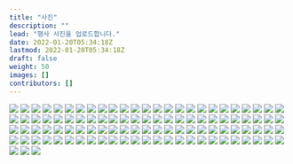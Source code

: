 ```yaml
---
title: "사진"
description: ""
lead: "행사 사진을 업로드합니다."
date: 2022-01-20T05:34:18Z
lastmod: 2022-01-20T05:34:18Z
draft: false
weight: 50
images: []
contributors: []
---
```


<img src='images\P1030426_batch.jpg'>
<img src='images\P1030670_batch.jpg'>
<img src='images\P1030480_batch.jpg'>
<img src='images\P1030315_batch.jpg'>
<img src='images\P1030572_batch.jpg'>
<img src='images\P1030414_batch.jpg'>
<img src='images\P1030683_batch.jpg'>
<img src='images\P1030594_batch.jpg'>
<img src='images\P1030645_batch.jpg'>
<img src='images\P1030695_batch.jpg'>
<img src='images\P1030403_batch.jpg'>
<img src='images\P1030606_batch.jpg'>
<img src='images\P1030418_batch.jpg'>
<img src='images\P1030654_batch.jpg'>
<img src='images\P1030571_batch.jpg'>
<img src='images\P1030533_batch.jpg'>
<img src='images\P1030393_batch.jpg'>
<img src='images\P1030345_batch.jpg'>
<img src='images\P1030593_batch.jpg'>
<img src='images\P1030588_batch.jpg'>
<img src='images\P1030342_batch.jpg'>
<img src='images\P1030555_batch.jpg'>
<img src='images\P1030568_batch.jpg'>
<img src='images\P1030603_batch.jpg'>
<img src='images\P1030596_batch.jpg'>
<img src='images\P1030413_batch.jpg'>
<img src='images\P1030656_batch.jpg'>
<img src='images\P1030545_batch.jpg'>
<img src='images\P1030503_batch.jpg'>
<img src='images\P1030627_batch.jpg'>
<img src='images\P1030573_batch.jpg'>
<img src='images\P1030506_batch.jpg'>
<img src='images\P1030479_batch.jpg'>
<img src='images\P1030502_batch.jpg'>
<img src='images\P1030422_batch.jpg'>
<img src='images\P1030496_batch.jpg'>
<img src='images\P1030666_batch.jpg'>
<img src='images\P1030562_batch.jpg'>
<img src='images\P1030314_batch.jpg'>
<img src='images\P1030516_batch.jpg'>
<img src='images\P1030346_batch.jpg'>
<img src='images\P1030419_batch.jpg'>
<img src='images\P1030691_batch.jpg'>
<img src='images\P1030699_batch.jpg'>
<img src='images\P1030398_batch.jpg'>
<img src='images\P1030294_batch.jpg'>
<img src='images\P1030373_batch.jpg'>
<img src='images\P1030400_batch.jpg'>
<img src='images\P1030501_batch.jpg'>
<img src='images\P1030529_batch.jpg'>
<img src='images\P1030442_batch.jpg'>
<img src='images\P1030499_batch.jpg'>
<img src='images\P1030411_batch.jpg'>
<img src='images\P1030536_batch.jpg'>
<img src='images\P1030509_batch.jpg'>
<img src='images\P1030553_batch.jpg'>
<img src='images\P1030641_batch.jpg'>
<img src='images\P1030447_batch.jpg'>
<img src='images\P1030336_batch.jpg'>
<img src='images\P1030405_batch.jpg'>
<img src='images\P1030401_batch.jpg'>
<img src='images\P1030530_batch.jpg'>
<img src='images\P1030431_batch.jpg'>
<img src='images\P1030404_batch.jpg'>
<img src='images\P1030440_batch.jpg'>
<img src='images\P1030534_batch.jpg'>
<img src='images\P1030547_batch.jpg'>
<img src='images\P1030409_batch.jpg'>
<img src='images\P1030515_batch.jpg'>
<img src='images\P1030638_batch.jpg'>
<img src='images\P1030505_batch.jpg'>
<img src='images\P1030406_batch.jpg'>
<img src='images\P1030402_batch.jpg'>
<img src='images\P1030477_batch.jpg'>
<img src='images\P1030437_batch.jpg'>
<img src='images\P1030701_batch.jpg'>
<img src='images\P1030354_batch.jpg'>
<img src='images\P1030510_batch.jpg'>
<img src='images\P1030428_batch.jpg'>
<img src='images\P1030543_batch.jpg'>
<img src='images\P1030551_batch.jpg'>
<img src='images\P1030415_batch.jpg'>
<img src='images\P1030397_batch.jpg'>
<img src='images\P1030662_batch.jpg'>
<img src='images\P1030514_batch.jpg'>
<img src='images\P1030338_batch.jpg'>
<img src='images\P1030432_batch.jpg'>
<img src='images\P1030586_batch.jpg'>
<img src='images\P1030519_batch.jpg'>
<img src='images\P1030526_batch.jpg'>
<img src='images\P1030407_batch.jpg'>
<img src='images\P1030589_batch.jpg'>
<img src='images\P1030429_batch.jpg'>
<img src='images\P1030410_batch.jpg'>
<img src='images\P1030450_batch.jpg'>
<img src='images\P1030301_batch.jpg'>
<img src='images\P1030344_batch.jpg'>
<img src='images\P1030618_batch.jpg'>
<img src='images\P1030464_batch.jpg'>
<img src='images\P1030525_batch.jpg'>
<img src='images\P1030299_batch.jpg'>
<img src='images\P1030507_batch.jpg'>
<img src='images\P1030458_batch.jpg'>
